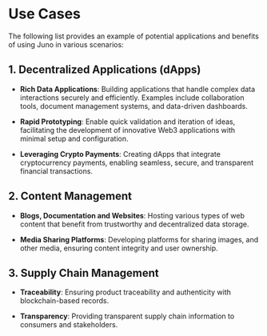 # Use Cases

The following list provides an example of potential applications and benefits of using Juno in various scenarios:

## 1. Decentralized Applications (dApps)

- **Rich Data Applications**: Building applications that handle complex data interactions securely and efficiently. Examples include collaboration tools, document management systems, and data-driven dashboards.

- **Rapid Prototyping**: Enable quick validation and iteration of ideas, facilitating the development of innovative Web3 applications with minimal setup and configuration.

- **Leveraging Crypto Payments**: Creating dApps that integrate cryptocurrency payments, enabling seamless, secure, and transparent financial transactions.

## 2. Content Management

- **Blogs, Documentation and Websites**: Hosting various types of web content that benefit from trustworthy and decentralized data storage.

- **Media Sharing Platforms**: Developing platforms for sharing images, and other media, ensuring content integrity and user ownership.

## 3. Supply Chain Management

- **Traceability**: Ensuring product traceability and authenticity with blockchain-based records.

- **Transparency**: Providing transparent supply chain information to consumers and stakeholders.
